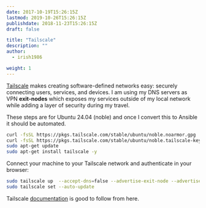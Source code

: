 ```yaml
---
date: 2017-10-19T15:26:15Z
lastmod: 2019-10-26T15:26:15Z
publishdate: 2018-11-23T15:26:15Z
draft: false

title: "Tailscale"
description: ""
author:
  - irish1986

weight: 1
---
```


[Tailscale](https://www.tailscale.com/) makes creating software-defined networks easy: securely connecting users, services, and devices.  I am using my DNS servers as VPN **exit-nodes** which exposes my services outside of my local network while adding a layer of security during my travel.

These steps are for Ubuntu 24.04 (noble) and once I convert this to Ansible it should be automated.

```bash
curl -fsSL https://pkgs.tailscale.com/stable/ubuntu/noble.noarmor.gpg | sudo tee /usr/share/keyrings/tailscale-archive-keyring.gpg >/dev/null
curl -fsSL https://pkgs.tailscale.com/stable/ubuntu/noble.tailscale-keyring.list | sudo tee /etc/apt/sources.list.d/tailscale.list
sudo apt-get update
sudo apt-get install tailscale -y
```

Connect your machine to your Tailscale network and authenticate in your browser:

```bash
sudo tailscale up  --accept-dns=false --advertise-exit-node --advertise-routes=10.0.10.0/24
sudo tailscale set --auto-update
```

Tailscale [documentation](https://tailscale.com/kb/1114/pi-hole) is good to follow from here.
